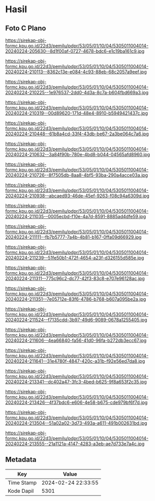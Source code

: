 # Hasil

## Foto C Plano

https://sirekap-obj-formc.kpu.go.id/22d3/pemilu/pdpr/53/05/01/10/04/5305011004014-20240224-205630--8d1f00af-0727-4678-bdc6-e1c19ba161c9.jpg

https://sirekap-obj-formc.kpu.go.id/22d3/pemilu/pdpr/53/05/01/10/04/5305011004014-20240224-210113--8362c13e-e084-4c93-88eb-68c2057a9eef.jpg

https://sirekap-obj-formc.kpu.go.id/22d3/pemilu/pdpr/53/05/01/10/04/5305011004014-20240224-210225--1e976537-2dd0-4d3a-8c7a-b604fbd669a3.jpg

https://sirekap-obj-formc.kpu.go.id/22d3/pemilu/pdpr/53/05/01/10/04/5305011004014-20240224-210319--00d89620-171d-48e4-8910-b5949421437c.jpg

https://sirekap-obj-formc.kpu.go.id/22d3/pemilu/pdpr/53/05/01/10/04/5305011004014-20240224-210448--61b8a4cd-33f4-43db-be67-2a3be064c7a6.jpg

https://sirekap-obj-formc.kpu.go.id/22d3/pemilu/pdpr/53/05/01/10/04/5305011004014-20240224-210632--3a84f90b-780e-4bd8-b044-04565afd8960.jpg

https://sirekap-obj-formc.kpu.go.id/22d3/pemilu/pdpr/53/05/01/10/04/5305011004014-20240224-210726--8f7505db-8aa8-4bf5-93ba-290a4acce03a.jpg

https://sirekap-obj-formc.kpu.go.id/22d3/pemilu/pdpr/53/05/01/10/04/5305011004014-20240224-210938--abcaed93-46de-45ef-9263-f08c94a6309d.jpg

https://sirekap-obj-formc.kpu.go.id/22d3/pemilu/pdpr/53/05/01/10/04/5305011004014-20240224-211035--0005ecbd-f10e-4a7d-8591-8885ad4dfe59.jpg

https://sirekap-obj-formc.kpu.go.id/22d3/pemilu/pdpr/53/05/01/10/04/5305011004014-20240224-211111--fb7b5777-7a4b-4b81-b167-0ffa09d66929.jpg

https://sirekap-obj-formc.kpu.go.id/22d3/pemilu/pdpr/53/05/01/10/04/5305011004014-20240224-211239--51fe50b1-472f-4654-a23f-d326155d585e.jpg

https://sirekap-obj-formc.kpu.go.id/22d3/pemilu/pdpr/53/05/01/10/04/5305011004014-20240224-211311--775c96c2-dc77-42f3-83c8-e707e96128ac.jpg

https://sirekap-obj-formc.kpu.go.id/22d3/pemilu/pdpr/53/05/01/10/04/5305011004014-20240224-211351--7e05712e-83f6-4786-b768-b607a095be2a.jpg

https://sirekap-obj-formc.kpu.go.id/22d3/pemilu/pdpr/53/05/01/10/04/5305011004014-20240224-211524--f7135cdd-3b97-49d6-9089-0678a1255405.jpg

https://sirekap-obj-formc.kpu.go.id/22d3/pemilu/pdpr/53/05/01/10/04/5305011004014-20240224-211606--4ea66840-fa56-41d0-96fa-b272db3ecc67.jpg

https://sirekap-obj-formc.kpu.go.id/22d3/pemilu/pdpr/53/05/01/10/04/5305011004014-20240224-211641--31e4780f-4847-420c-a31b-f92e56ed7da8.jpg

https://sirekap-obj-formc.kpu.go.id/22d3/pemilu/pdpr/53/05/01/10/04/5305011004014-20240224-213341--dc402a47-3fc3-4bed-b625-9f8a653f2c35.jpg

https://sirekap-obj-formc.kpu.go.id/22d3/pemilu/pdpr/53/05/01/10/04/5305011004014-20240224-213426--4f37bdc6-e606-4e58-b675-cde979bf6f7d.jpg

https://sirekap-obj-formc.kpu.go.id/22d3/pemilu/pdpr/53/05/01/10/04/5305011004014-20240224-213504--51a02a02-3d73-493a-a611-491b002631bd.jpg

https://sirekap-obj-formc.kpu.go.id/22d3/pemilu/pdpr/53/05/01/10/04/5305011004014-20240224-213555--21a1121a-4147-4283-a3eb-ae7d733e7a4c.jpg


## Metadata

| Key        | Value               |
| ---------- | ------------------- |
| Time Stamp | 2024-02-24 22:33:55 |
| Kode Dapil | 5301                |



